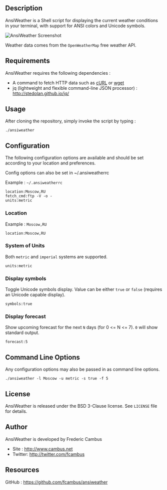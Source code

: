 ## Description

AnsiWeather is a Shell script for displaying the current weather conditions in your
terminal, with support for ANSI colors and Unicode symbols.

![AnsiWeather Screenshot](http://www.cambus.net/content/2013/10/ansiweather.png)

Weather data comes from the `OpenWeatherMap` free weather API.

## Requirements

AnsiWeather requires the following dependencies : 

- A command to fetch HTTP data such as [cURL](http://curl.haxx.se) or [wget](https://www.gnu.org/software/wget/)
- jq (lightweight and flexible command-line JSON processor) : http://stedolan.github.io/jq/

## Usage

After cloning the repository, simply invoke the script by typing :

	./ansiweather

## Configuration

The following configuration options are available and should be set according
to your location and preferences.

Config options can also be set in ~/.ansiweatherrc

Example : `~/.ansiweatherrc`

	location:Moscow,RU
	fetch_cmd:ftp -V -o -
	units:metric
        

### Location

Example : `Moscow,RU`

	location:Moscow,RU

### System of Units

Both `metric` and `imperial` systems are supported.

	units:metric

### Display symbols

Toggle Unicode symbols display. Value can be either `true` or `false` (requires an Unicode capable display).

	symbols:true

### Display forecast

Show upcoming forecast for the next `N` days (for 0 <= N <= 7). `0` will show standard output.

	forecast:5

## Command Line Options

Any configuration options may also be passed in as command line options.

	./ansiweather -l Moscow -u metric -s true -f 5

## License

AnsiWeather is released under the BSD 3-Clause license. See `LICENSE` file
for details.

## Author

AnsiWeather is developed by Frederic Cambus

- Site : http://www.cambus.net
- Twitter: http://twitter.com/fcambus

## Resources

GitHub : https://github.com/fcambus/ansiweather
